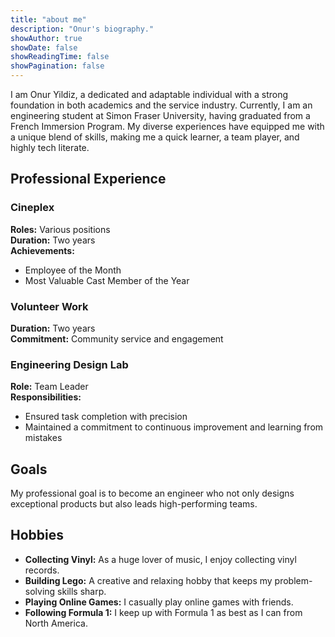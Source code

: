 ```yaml
---
title: "about me"
description: "Onur's biography."
showAuthor: true
showDate: false
showReadingTime: false
showPagination: false
---
```

I am Onur Yildiz, a dedicated and adaptable individual with a strong foundation in both academics and the service industry. Currently, I am an engineering student at Simon Fraser University, having graduated from a French Immersion Program. My diverse experiences have equipped me with a unique blend of skills, making me a quick learner, a team player, and highly tech literate.

## Professional Experience

### Cineplex

**Roles:** Various positions  
**Duration:** Two years  
**Achievements:**

- Employee of the Month
- Most Valuable Cast Member of the Year

### Volunteer Work

**Duration:** Two years  
**Commitment:** Community service and engagement

### Engineering Design Lab

**Role:** Team Leader  
**Responsibilities:**

- Ensured task completion with precision
- Maintained a commitment to continuous improvement and learning from mistakes

## Goals

My professional goal is to become an engineer who not only designs exceptional products but also leads high-performing teams.

## Hobbies

- **Collecting Vinyl:** As a huge lover of music, I enjoy collecting vinyl records.
- **Building Lego:** A creative and relaxing hobby that keeps my problem-solving skills sharp.
- **Playing Online Games:** I casually play online games with friends.
- **Following Formula 1:** I keep up with Formula 1 as best as I can from North America.
